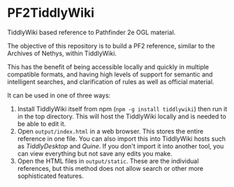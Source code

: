 # PF2TiddlyWiki
TiddlyWiki based reference to Pathfinder 2e OGL material.

The objective of this repository is to build a PF2 reference, similar to the Archives of Nethys, within TiddlyWiki.

This has the benefit of being accessible locally and quickly in multiple compatible formats, and having high levels of support for semantic and intelligent searches, 
and clarification of rules as well as official material.

It can be used in one of three ways:

1. Install TiddlyWiki itself from npm (`npm -g install tiddlywiki`) then run it in the top directory. This will host the TiddlyWiki locally and is needed to be able to edit it.
2. Open `output/index.html` in a web browser. This stores the entire reference in one file. You can also import this into TiddlyWiki hosts such as _TiddlyDesktop_ and _Quine_. If you don't import it into another tool, you can view everything but not save any edits you make.
3. Open the HTML files in `output/static`. These are the individual references, but this method does not allow search or other more sophisticated features.

